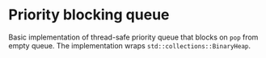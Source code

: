# Priority blocking queue

Basic implementation of thread-safe priority queue that blocks on `pop` from
empty queue. The implementation wraps `std::collections::BinaryHeap`.